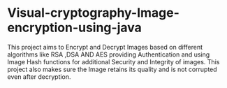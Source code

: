 # Visual-cryptography-Image-encryption-using-java
This project aims to Encrypt and Decrypt Images based on different algorithms like RSA ,DSA AND AES  providing Authentication and using Image Hash functions for additional Security and Integrity of images. This project also makes sure the Image retains its quality and is not corrupted even after decryption.
